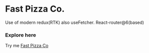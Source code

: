 # Fast Pizza Co. 
Use of modern redux(RTK) also useFetcher. React-router@6(based)

### Explore here
Try me [Fast Pizza Co](fast-pizza-firstchoice.netlify.app)